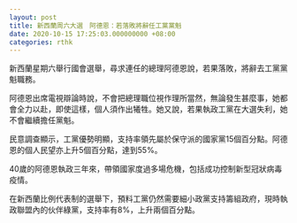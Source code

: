 ```yaml
---
layout: post
title: 新西蘭周六大選　阿德恩：若落敗將辭任工黨黨魁
date: 2020-10-15 17:25:03.000000000 +08:00
categories: rthk
---
```


新西蘭星期六舉行國會選舉，尋求連任的總理阿德恩說，若果落敗，將辭去工黨黨魁職務。

阿德恩出席電視辯論時說，不會把總理職位視作理所當然，無論發生甚麼事，她都會全力以赴，即使這樣，個人須作出犧牲。她又說，若果執政工黨在大選失利，她不會繼續擔任黨魁。

民意調查顯示，工黨優勢明顯，支持率領先屬於保守派的國家黨15個百分點。阿德恩的個人民望亦上升5個百分點，達到55%。

40歲的阿德恩執政三年來，帶領國家度過多場危機，包括成功控制新型冠狀病毒疫情。

在新西蘭比例代表制的選舉下，預料工黨仍然需要細小政黨支持籌組政府，現時執政聯盟內的伙伴綠黨，支持率有8%，上升兩個百分點。
